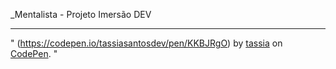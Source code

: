 _Mentalista - Projeto Imersão DEV

---------------------------------

" (https://codepen.io/tassiasantosdev/pen/KKBJRgO) by [tassia](https://codepen.io/tassiasantosdev) on [CodePen](https://codepen.io). "
